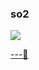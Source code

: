 <h3>so2</h3>

<a href="https://www.figma.new"><img src="https://img.shields.io/badge/-000000?style=flat&logo=figma&logoColor=FFFFFF"/>

---🫠

